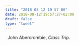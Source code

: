 ```yaml
---
title: "2018 08 12 19 57 00"
date: 2018-08-12T19:57:27+02:00
draft: false
type: "tweet"
---
```

<a href="https://itunes.apple.com/fr/album/class-trip/213487375" type="application/rss+xml" class="iconfont icon-music" title="rss"></a> &nbsp; John Abercrombie, *Class Trip*.
